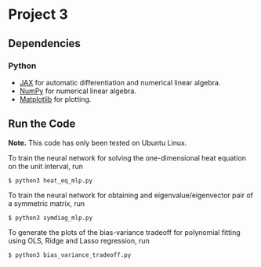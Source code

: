 # Project 3

## Dependencies

### Python

- [JAX](https://jax.readthedocs.io/en/latest/index.html) for automatic differentiation and numerical linear algebra.
- [NumPy](https://pypi.org/project/numpy/) for numerical linear algebra.
- [Matplotlib](https://pypi.org/project/matplotlib/) for plotting.

## Run the Code

**Note.** This code has only been tested on Ubuntu Linux. 

To train the neural network for solving the one-dimensional heat equation on the unit interval, run

```
$ python3 heat_eq_mlp.py
```

To train the neural network for obtaining and eigenvalue/eigenvector pair of a symmetric matrix, run

```
$ python3 symdiag_mlp.py
```

To generate the plots of the bias-variance tradeoff for polynomial fitting using OLS, Ridge and Lasso regression, run

```
$ python3 bias_variance_tradeoff.py
```